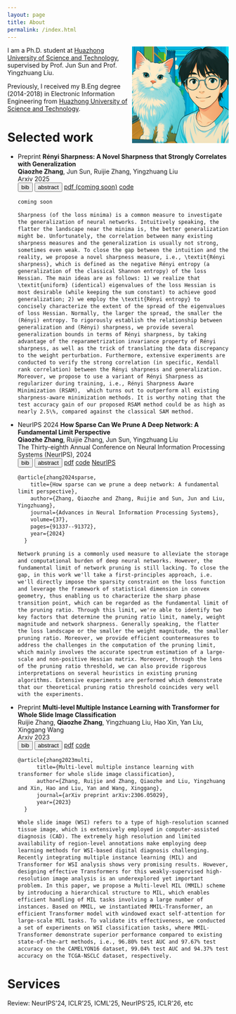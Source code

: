 ```yaml
---
layout: page
title: About
permalink: /index.html
---
```


<img style="float:right; padding-left:10px" src="images/selfandcat.jpg" width="220" height="220">

I am a Ph.D. student at [Huazhong University of Science and Technology](https://english.hust.edu.cn/), supervised by Prof. Jun Sun and Prof. Yingzhuang Liu. 

Previously, I received my B.Eng degree (2014-2018) in Electronic Information Engineering from [Huazhong University of Science and Technology](https://english.hust.edu.cn/).

<!-- News -->

# Selected work

<!--
- <span class="badge">Preprint</span> **TITLE** <br>
  <span class="underline"><b>Qiaozhe Zhang</b></span>, Jun Sun, Ruijie Zhang, Yingzhuang Liu <br>
  Arxiv 2025 <br>
  <div class="newbadges" id="tabs" data-open="">
  <button class="newbadge green"  type="button" data-tab="bib">bib</button>
  <button class="newbadge orange" type="button" data-tab="abstract">abstract</button>
  <a class="newbadge blue" href="URL" target="_blank" rel="noopener">arXiv (coming soon)</a>
  <a class="newbadge red"  href="URL" target="_blank" rel="noopener">code</a>
  </div>
  <div id="bib" class="bibbox">
    <pre><code class="language-bibtex">BIB</code></pre>
  </div>
  <div id="abstract" class="bibbox">
    <pre><code class="language-bibtex">ABS</code></pre>
  </div>
-->

- <span class="badge">Preprint</span> **Rényi Sharpness: A Novel Sharpness that Strongly Correlates with Generalization** <br>
  <span class="underline"><b>Qiaozhe Zhang</b></span>, Jun Sun, Ruijie Zhang, Yingzhuang Liu <br>
  Arxiv 2025 <br>
  <div class="newbadges" id="tabs" data-open="">
  <button class="newbadge green"  type="button" data-tab="bib">bib</button>
  <button class="newbadge orange" type="button" data-tab="abstract">abstract</button>
  <a class="newbadge blue" href="" target="_blank" rel="noopener">pdf (coming soon)</a>
  <a class="newbadge red"  href="https://github.com/QiaozheZhang/RSAM" target="_blank" rel="noopener">code</a>
  </div>
    <div id="bib" class="bibbox">
    <pre><code class="language-bibtex">coming soon</code></pre>
  </div>
  <div id="abstract" class="bibbox">
    <pre><code class="language-bibtex">Sharpness (of the loss minima) is a common measure to investigate the generalization of neural networks. Intuitively speaking, the flatter the landscape near the minima is, the better generalization might be. Unfortunately, the correlation between many existing sharpness measures and the generalization is usually not strong, sometimes even weak. To close the gap between the intuition and the reality, we propose a novel sharpness measure, i.e., \textit{Rényi sharpness}, which is defined as the negative Rényi entropy (a generalization of the classical Shannon entropy) of the loss Hessian. The main ideas are as follows: 1) we realize that \textit{uniform} (identical) eigenvalues of the loss Hessian is most desirable (while keeping the sum constant) to achieve good generalization; 2) we employ the \textit{Rényi entropy} to concisely characterize the extent of the spread of the eigenvalues of loss Hessian. Normally, the larger the spread, the smaller the (Rényi) entropy. To rigorously establish the relationship between generalization and (Rényi) sharpness, we provide several generalization bounds in terms of Rényi sharpness, by taking advantage of the reparametrization invariance property of Rényi sharpness, as well as the trick of translating the data discrepancy to the weight perturbation. Furthermore, extensive experiments are conducted to verify the strong correlation (in specific, Kendall rank correlation) between the Rényi sharpness and generalization. Moreover, we propose to use a variant of Rényi Sharpness as regularizer during training, i.e., Rényi Sharpness Aware Minimization (RSAM),  which turns out to outperform all existing sharpness-aware minimization methods. It is worthy noting that the test accuracy gain of our proposed RSAM method could be as high as nearly 2.5\%, compared against the classical SAM method. </code></pre>
  </div>

<!-- -->
- <span class="badge">NeurIPS 2024</span> **How Sparse Can We Prune A Deep Network: A Fundamental Limit Perspective** <br>
  <span class="underline"><b>Qiaozhe Zhang</b></span>, Ruijie Zhang, Jun Sun, Yingzhuang Liu <br>
  The Thirty-eighth Annual Conference on Neural Information Processing Systems (NeurIPS), 2024 <br>
  <div class="newbadges" id="tabs" data-open="">
  <button class="newbadge green"  type="button" data-tab="bib">bib</button>
  <button class="newbadge orange" type="button" data-tab="abstract">abstract</button>
  <a class="newbadge blue" href="https://arxiv.org/pdf/2306.05857" target="_blank" rel="noopener">pdf</a>
  <a class="newbadge red"  href="https://github.com/QiaozheZhang/Global-One-shot-Pruning" target="_blank" rel="noopener">code</a>
  <a class="newbadge purple"  href="https://proceedings.neurips.cc/paper_files/paper/2024/hash/a627810151be4d13f907ac898ff7e948-Abstract-Conference.html" target="_blank" rel="noopener">NeurIPS</a>
  </div>
    <div id="bib" class="bibbox">
    <pre><code class="language-bibtex">@article{zhang2024sparse,
      title={How sparse can we prune a deep network: A fundamental limit perspective},
      author={Zhang, Qiaozhe and Zhang, Ruijie and Sun, Jun and Liu, Yingzhuang},
      journal={Advances in Neural Information Processing Systems},
      volume={37},
      pages={91337--91372},
      year={2024}
    }</code></pre>
  </div>
  <div id="abstract" class="bibbox">
    <pre><code class="language-bibtex">Network pruning is a commonly used measure to alleviate the storage and computational burden of deep neural networks. However, the fundamental limit of network pruning is still lacking. To close the gap, in this work we'll take a first-principles approach, i.e. we'll directly impose the sparsity constraint on the loss function and leverage the framework of statistical dimension in convex geometry, thus enabling us to characterize the sharp phase transition point, which can be regarded as the fundamental limit of the pruning ratio. Through this limit, we're able to identify two key factors that determine the pruning ratio limit, namely, weight magnitude and network sharpness. Generally speaking, the flatter the loss landscape or the smaller the weight magnitude, the smaller pruning ratio. Moreover, we provide efficient countermeasures to address the challenges in the computation of the pruning limit, which mainly involves the accurate spectrum estimation of a large-scale and non-positive Hessian matrix. Moreover, through the lens of the pruning ratio threshold, we can also provide rigorous interpretations on several heuristics in existing pruning algorithms. Extensive experiments are performed which demonstrate that our theoretical pruning ratio threshold coincides very well with the experiments.</code></pre>
  </div>

<!-- -->
- <span class="badge">Preprint</span> **Multi-level Multiple Instance Learning with Transformer for Whole Slide Image Classification** <br>
  Ruijie Zhang, <span class="underline"><b>Qiaozhe Zhang</b></span>, Yingzhuang Liu, Hao Xin, Yan Liu, Xinggang Wang <br>
  Arxiv 2023 <br>
  <div class="newbadges" id="tabs" data-open="">
  <button class="newbadge green"  type="button" data-tab="bib">bib</button>
  <button class="newbadge orange" type="button" data-tab="abstract">abstract</button>
  <a class="newbadge blue" href="https://arxiv.org/pdf/2306.05029" target="_blank" rel="noopener">pdf</a>
  <a class="newbadge red"  href="https://github.com/hustvl/MMIL-Transformer/tree/main" target="_blank" rel="noopener">code</a>
  </div>
    <div id="bib" class="bibbox">
      <pre><code class="language-bibtex">@article{zhang2023multi,
        title={Multi-level multiple instance learning with transformer for whole slide image classification},
        author={Zhang, Ruijie and Zhang, Qiaozhe and Liu, Yingzhuang and Xin, Hao and Liu, Yan and Wang, Xinggang},
        journal={arXiv preprint arXiv:2306.05029},
        year={2023}
    }</code></pre>
  </div>
  <div id="abstract" class="bibbox">
    <pre><code class="language-bibtex">Whole slide image (WSI) refers to a type of high-resolution scanned tissue image, which is extensively employed in computer-assisted diagnosis (CAD). The extremely high resolution and limited availability of region-level annotations make employing deep learning methods for WSI-based digital diagnosis challenging. Recently integrating multiple instance learning (MIL) and Transformer for WSI analysis shows very promising results. However, designing effective Transformers for this weakly-supervised high-resolution image analysis is an underexplored yet important problem. In this paper, we propose a Multi-level MIL (MMIL) scheme by introducing a hierarchical structure to MIL, which enables efficient handling of MIL tasks involving a large number of instances. Based on MMIL, we instantiated MMIL-Transformer, an efficient Transformer model with windowed exact self-attention for large-scale MIL tasks. To validate its effectiveness, we conducted a set of experiments on WSI classification tasks, where MMIL-Transformer demonstrate superior performance compared to existing state-of-the-art methods, i.e., 96.80% test AUC and 97.67% test accuracy on the CAMELYON16 dataset, 99.04% test AUC and 94.37% test accuracy on the TCGA-NSCLC dataset, respectively.</code></pre>
  </div>
  

<!-- - <span class="badge">ACM MM 2018</span> **Monocular Camera Based Real-Time Dense Mapping Using Generative Adversarial Network** <br>
  Xin Yany, Jinyu Chen, Zhiwei Wang, <span class="underline"><b>Qiaozhe Zhang</b></span>, Wenyu Liu, Chunyuan Liao, Kwang-Ting Cheng <br>
  Proceedings of the 26th ACM international conference on Multimedia, 896-904 <br>
    [paper](https://drive.google.com/file/d/1xjo4Ghima4qP_VZGdxzn4ZjHPHkDqjnW/view)  -->

# Services
Review: NeurIPS'24, ICLR'25, ICML'25, NeurIPS'25, ICLR'26, etc


<script>
document.addEventListener('click', function (e) {
  const btn = e.target.closest('.newbadges .newbadge[data-tab]');
  if (!btn) return;
  const wrap = btn.closest('.newbadges');
  const tab = btn.dataset.tab;
  wrap.dataset.open = (wrap.dataset.open === tab) ? '' : tab;
});
</script>
